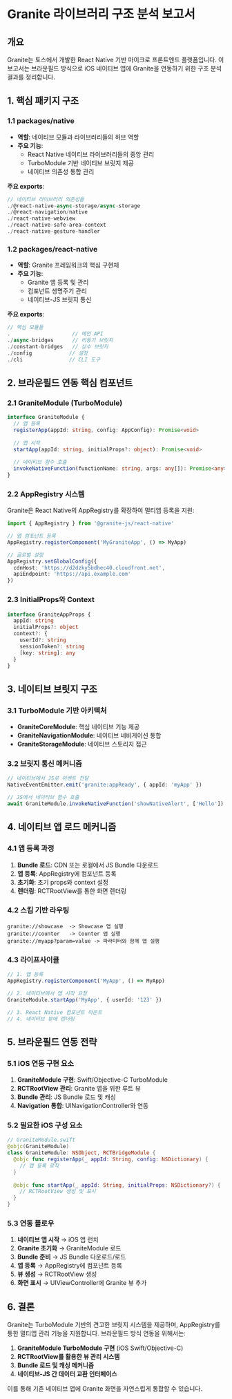 # Granite 라이브러리 구조 분석 보고서

## 개요
Granite는 토스에서 개발한 React Native 기반 마이크로 프론트엔드 플랫폼입니다. 이 보고서는 브라운필드 방식으로 iOS 네이티브 앱에 Granite을 연동하기 위한 구조 분석 결과를 정리합니다.

## 1. 핵심 패키지 구조

### 1.1 packages/native
- **역할**: 네이티브 모듈과 라이브러리들의 허브 역할
- **주요 기능**:
  - React Native 네이티브 라이브러리들의 중앙 관리
  - TurboModule 기반 네이티브 브릿지 제공
  - 네이티브 의존성 통합 관리

**주요 exports**:
```typescript
// 네이티브 라이브러리 의존성들
./@react-native-async-storage/async-storage
./@react-navigation/native
./react-native-webview
./react-native-safe-area-context
./react-native-gesture-handler
```

### 1.2 packages/react-native
- **역할**: Granite 프레임워크의 핵심 구현체
- **주요 기능**:
  - Granite 앱 등록 및 관리
  - 컴포넌트 생명주기 관리
  - 네이티브-JS 브릿지 통신

**주요 exports**:
```typescript
// 핵심 모듈들
.                    // 메인 API
./async-bridges      // 비동기 브릿지
./constant-bridges   // 상수 브릿지
./config            // 설정
./cli               // CLI 도구
```

## 2. 브라운필드 연동 핵심 컴포넌트

### 2.1 GraniteModule (TurboModule)
```typescript
interface GraniteModule {
  // 앱 등록
  registerApp(appId: string, config: AppConfig): Promise<void>
  
  // 앱 시작
  startApp(appId: string, initialProps?: object): Promise<void>
  
  // 네이티브 함수 호출
  invokeNativeFunction(functionName: string, args: any[]): Promise<any>
}
```

### 2.2 AppRegistry 시스템
Granite은 React Native의 AppRegistry를 확장하여 멀티앱 등록을 지원:

```typescript
import { AppRegistry } from '@granite-js/react-native'

// 앱 컴포넌트 등록
AppRegistry.registerComponent('MyGraniteApp', () => MyApp)

// 글로벌 설정
AppRegistry.setGlobalConfig({
  cdnHost: 'https://d2dzky5bdhec40.cloudfront.net',
  apiEndpoint: 'https://api.example.com'
})
```

### 2.3 InitialProps와 Context
```typescript
interface GraniteAppProps {
  appId: string
  initialProps?: object
  context?: {
    userId?: string
    sessionToken?: string
    [key: string]: any
  }
}
```

## 3. 네이티브 브릿지 구조

### 3.1 TurboModule 기반 아키텍처
- **GraniteCoreModule**: 핵심 네이티브 기능 제공
- **GraniteNavigationModule**: 네이티브 네비게이션 통합
- **GraniteStorageModule**: 네이티브 스토리지 접근

### 3.2 브릿지 통신 메커니즘
```typescript
// 네이티브에서 JS로 이벤트 전달
NativeEventEmitter.emit('granite:appReady', { appId: 'myApp' })

// JS에서 네이티브 함수 호출
await GraniteModule.invokeNativeFunction('showNativeAlert', ['Hello'])
```

## 4. 네이티브 앱 로드 메커니즘

### 4.1 앱 등록 과정
1. **Bundle 로드**: CDN 또는 로컬에서 JS Bundle 다운로드
2. **앱 등록**: AppRegistry에 컴포넌트 등록
3. **초기화**: 초기 props와 context 설정
4. **렌더링**: RCTRootView를 통한 화면 렌더링

### 4.2 스킴 기반 라우팅
```
granite://showcase  -> Showcase 앱 실행
granite://counter   -> Counter 앱 실행
granite://myapp?param=value -> 파라미터와 함께 앱 실행
```

### 4.3 라이프사이클
```typescript
// 1. 앱 등록
AppRegistry.registerComponent('MyApp', () => MyApp)

// 2. 네이티브에서 앱 시작 요청
GraniteModule.startApp('MyApp', { userId: '123' })

// 3. React Native 컴포넌트 마운트
// 4. 네이티브 뷰에 렌더링
```

## 5. 브라운필드 연동 전략

### 5.1 iOS 연동 구현 요소
1. **GraniteModule 구현**: Swift/Objective-C TurboModule
2. **RCTRootView 관리**: Granite 앱을 위한 루트 뷰
3. **Bundle 관리**: JS Bundle 로드 및 캐싱
4. **Navigation 통합**: UINavigationController와 연동

### 5.2 필요한 iOS 구성 요소
```swift
// GraniteModule.swift
@objc(GraniteModule)
class GraniteModule: NSObject, RCTBridgeModule {
  @objc func registerApp(_ appId: String, config: NSDictionary) {
    // 앱 등록 로직
  }
  
  @objc func startApp(_ appId: String, initialProps: NSDictionary?) {
    // RCTRootView 생성 및 표시
  }
}
```

### 5.3 연동 플로우
1. **네이티브 앱 시작** → iOS 앱 런치
2. **Granite 초기화** → GraniteModule 로드
3. **Bundle 준비** → JS Bundle 다운로드/로드
4. **앱 등록** → AppRegistry에 컴포넌트 등록
5. **뷰 생성** → RCTRootView 생성
6. **화면 표시** → UIViewController에 Granite 뷰 추가

## 6. 결론

Granite는 TurboModule 기반의 견고한 브릿지 시스템을 제공하며, AppRegistry를 통한 멀티앱 관리 기능을 지원합니다. 브라운필드 방식 연동을 위해서는:

1. **GraniteModule TurboModule 구현** (iOS Swift/Objective-C)
2. **RCTRootView를 활용한 뷰 관리 시스템**
3. **Bundle 로드 및 캐싱 메커니즘**
4. **네이티브-JS 간 데이터 교환 인터페이스**

이를 통해 기존 네이티브 앱에 Granite 화면을 자연스럽게 통합할 수 있습니다.